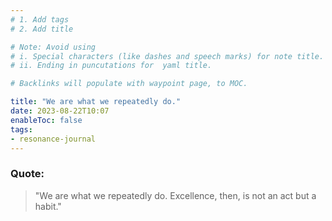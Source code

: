 ```yaml
---
# 1. Add tags
# 2. Add title

# Note: Avoid using 
# i. Special characters (like dashes and speech marks) for note title. 
# ii. Ending in puncutations for  yaml title.  

# Backlinks will populate with waypoint page, to MOC. 

title: "We are what we repeatedly do."
date: 2023-08-22T10:07
enableToc: false
tags:
- resonance-journal
---
```


### Quote: 

>"We are what we repeatedly do. Excellence, then, is not an act but a habit."

